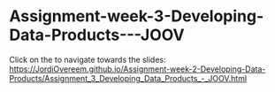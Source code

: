 # Assignment-week-3-Developing-Data-Products---JOOV
Click on the to navigate towards the slides: https://JordiOvereem.github.io/Assignment-week-2-Developing-Data-Products/Assignment_3_Developing_Data_Products_-_JOOV.html
